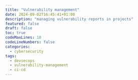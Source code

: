 ```yaml
---
title: "Vulnerability management"
date: 2024-09-02T16:45:41+01:00
description: "managing vulnerability reports in projects"
featured: false
draft: false
toc: true
codeMaxLines: 10
codeLineNumbers: false
categories:
  - cybersecurity
tags:
  - devsecops
  - vulnerability-management
  - ci-cd
---
```




